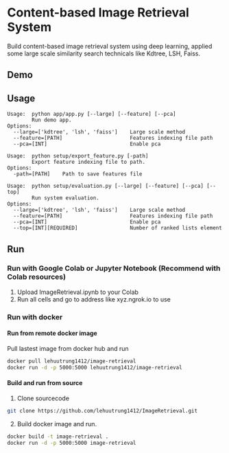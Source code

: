 # Content-based Image Retrieval System
Build content-based image retrieval system using deep learning, applied some large scale similarity search technicals like Kdtree, LSH, Faiss.

## Demo

## Usage

```
Usage:  python app/app.py [--large] [--feature] [--pca]
        Run demo app.
Options:
  --large=['kdtree', 'lsh', 'faiss']    Large scale method
  --feature=[PATH]                      Features indexing file path
  --pca=[INT]                           Enable pca
```

```
Usage:  python setup/export_feature.py [-path]
        Export feature indexing file to path.
Options:
  -path=[PATH]    Path to save features file
```

```
Usage:  python setup/evaluation.py [--large] [--feature] [--pca] [--top]
        Run system evaluation.
Options:
  --large=['kdtree', 'lsh', 'faiss']    Large scale method
  --feature=[PATH]                      Features indexing file path
  --pca=[INT]                           Enable pca
  --top=[INT][REQUIRED]                 Number of ranked lists element
```

## Run

### Run with Google Colab or Jupyter Notebook (Recommend with Colab resources)

1. Upload ImageRetrieval.ipynb to your Colab
2. Run all cells and go to address like xyz.ngrok.io to use

### Run with docker

#### Run from remote docker image

Pull lastest image from docker hub and run

```bash
docker pull lehuutrung1412/image-retrieval
docker run -d -p 5000:5000 lehuutrung1412/image-retrieval
```

#### Build and run from source

1. Clone sourcecode

```bash
git clone https://github.com/lehuutrung1412/ImageRetrieval.git
```

2. Build docker image and run.

```bash
docker build -t image-retrieval .
docker run -d -p 5000:5000 image-retrieval
```
